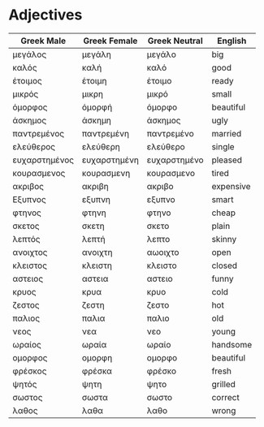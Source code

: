 # Adjectives

| Greek Male | Greek Female | Greek Neutral | English |
|--|--|--|--|
| μεγάλος | μεγάλη | μεγάλο | big |
| καλός | καλή | καλό | good |
| έτοιμος | έτοιμη | έτοιμο | ready |
| μικρός | μικρη | μικρό | small |
| όμορφος | όμορφή | όμορφο | beautiful |
| άσκημος | άσκημη | άσκημος | ugly |
| παντρεμένος | παντρεμένη | παντρεμένο | married |
| ελεύθερος | ελεύθερη | ελεύθερο | single |
| ευχαρστημένος | ευχαρστημένη | ευχαρστημένο | pleased |
| κουρασμενος | κουρασμενη | κουρασμενο | tired |
| ακριβος | ακριβη | ακριβο | expensive |
| Εξυπνος | εξυπνη | εξυπνο | smart |
| φτηνος | φτηνη | φτηνο | cheap |
| σκετος | σκετη | σκετο | plain |
| λεπτός | λεπτή | λεπτο | skinny |
| ανοιχτος | ανοιχτη | αωοιχτο | open |
| κλειστος | κλειστη | κλειστο | closed |
| αστειος | αστεια | αστειο | funny |
| κρυος | κρυα | κρυο | cold |
| ζεστος | ζεστη | ζεστο | hot |
| παλιος | παλια | παλιο | old |
| νεος | νεα | νεο | young |
| ωραίος | ωραία | ωραίο | handsome |
| ομορφος | ομορφη | ομορφο | beautiful |
| φρέσκος | φρέσκα | φρέσκο | fresh |
| ψητός | ψητη | ψητο | grilled |
| σωστος | σωστα | σωστο | correct |
| λαθος | λαθα | λαθο | wrong |
